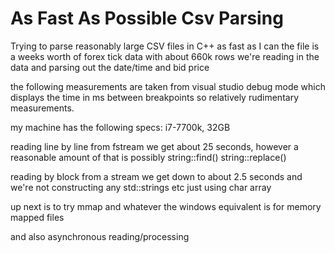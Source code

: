 # As Fast As Possible Csv Parsing
Trying to parse reasonably large CSV files in C++ as fast as I can
the file is a weeks worth of forex tick data with about 660k rows 
we're reading in the data and parsing out the date/time and bid price

the following measurements are taken from visual studio debug mode which displays the time in ms between breakpoints
so relatively rudimentary measurements. 

my machine has the following specs: i7-7700k, 32GB

reading line by line from fstream we get about 25 seconds, 
however a reasonable amount of that is possibly string::find() string::replace() 

reading by block from a stream we get down to about 2.5 seconds and we're not constructing any std::strings etc
just using char array

up next is to try mmap and whatever the windows equivalent is for memory mapped files

and also asynchronous reading/processing
